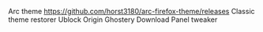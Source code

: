 Arc theme https://github.com/horst3180/arc-firefox-theme/releases
Classic theme restorer
Ublock Origin
Ghostery
Download Panel tweaker
